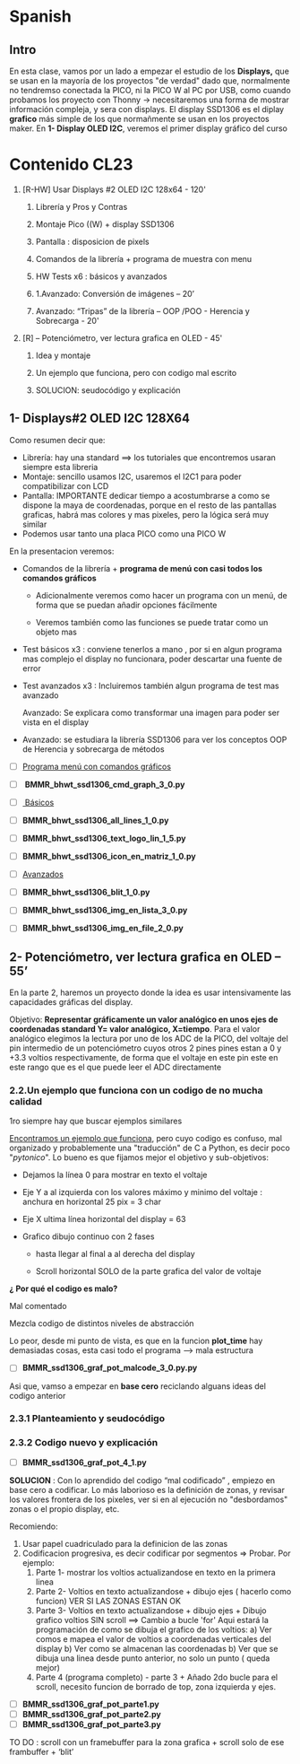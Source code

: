 # Spanish
## Intro
En esta clase, vamos por un lado a empezar el estudio de los **Displays,** que se usan en la mayoría de los proyectos "de verdad" dado que, normalmente no tendremso conectada la PICO, ni la PICO W al PC por USB, como cuando probamos los proyecto con Thonny -> necesitaremos una forma de mostrar información compleja, y sera con displays. 
El display SSD1306 es el diplay **grafico** más simple de los que normañmente se usan en los proyectos maker. En **1- Display OLED I2C**, veremos el primer display gráfico del curso 

# Contenido CL23

1. [R-HW] Usar Displays #2 OLED I2C 128x64 - 120'
   
   1. Librería y Pros y Contras
   
   2. Montaje Pico ((W) + display SSD1306
   
   3. Pantalla : disposicion de pixels
   
   4. Comandos de la librería + programa de muestra con menu
   
   5. HW Tests x6 : básicos y avanzados
   
   6. 1.Avanzado: Conversión de imágenes – 20’
   
   7. Avanzado: “Tripas” de la librería – OOP /POO - Herencia y Sobrecarga - 20'

2. [R] – Potenciómetro, ver lectura grafica en OLED - 45'
   
   1. Idea y montaje
   
   2. Un ejemplo que funciona, pero con codigo mal escrito
   
   3. SOLUCION: seudocódigo y explicación

## 1- Displays#2 OLED I2C 128X64
Como resumen decir que:
- Librería: hay una standard ==> los tutoriales que encontremos usaran siempre esta libreria
- Montaje: sencillo usamos I2C, usaremos el I2C1 para poder compatibilizar con LCD
- Pantalla: IMPORTANTE dedicar tiempo a acostumbrarse a como se dispone la maya de coordenadas, porque en el resto de las pantallas graficas, habrá mas colores y mas pixeles, pero la lógica será muy similar
- Podemos usar tanto una placa PICO como una PICO W

En la presentacion veremos:

- Comandos de la librería + **programa de menú con casi todos los comandos gráficos**
  
  - Adicionalmente veremos como hacer un programa con un menú, de forma que se puedan añadir opciones fácilmente
  
  - Veremos también como las funciones se puede tratar como un objeto mas

- Test básicos x3 : conviene tenerlos a mano , por si en algun programa mas complejo el display no funcionara, poder descartar una fuente de error

- Test avanzados x3  : Incluiremos también algun programa de test mas avanzado
  
  Avanzado: Se explicara como transformar una imagen para poder ser vista en el display

- Avanzado: se estudiara la librería SSD1306 para ver los conceptos OOP de Herencia y sobrecarga de métodos


- [ ] <u>Programa menú con comandos gráficos</u>

- [ ]  **BMMR_bhwt_ssd1306_cmd_graph_3_0.py**

- [ ] <u> Básicos</u>

- [ ]  **BMMR_bhwt_ssd1306_all_lines_1_0.py**

- [ ]  **BMMR_bhwt_ssd1306_text_logo_lin_1_5.py**

- [ ]  **BMMR_bhwt_ssd1306_icon_en_matriz_1_0.py**

- [ ]  <u>Avanzados</u>

- [ ]  **BMMR_bhwt_ssd1306_blit_1_0.py**

- [ ]  **BMMR_bhwt_ssd1306_img_en_lista_3_0.py**

- [ ]  **BMMR_bhwt_ssd1306_img_en_file_2_0.py**

## 2- Potenciómetro, ver lectura grafica en OLED – 55’

En la parte 2, haremos un proyecto donde la idea es usar intensivamente las capacidades gráficas del display. 

Objetivo: **Representar gráficamente un valor analógico en unos ejes de coordenadas standard Y= valor analógico, X=tiempo**. Para el valor analógico elegimos la lectura por uno de los ADC de la PICO, del voltaje del pin intermedio de un potenciómetro cuyos otros 2 pines pines estan a 0 y +3.3 voltios respectivamente, de forma que el voltaje en este pin este en este rango que es el que puede leer el ADC directamente

### 2.2.Un ejemplo que funciona con un codigo de no mucha calidad
1ro siempre hay que buscar ejemplos similares

[Encontramos un ejemplo que funciona](https://controlautomaticoeducacion.com/micropython/display-oled-raspberry-pi-pico-esp8266/), pero cuyo codigo es confuso, mal organizado y probablemente una "traducción" de C a Python, es decir poco "*pytonico*". Lo bueno es que fijamos mejor el objetivo y sub-objetivos:

- Dejamos la línea 0 para mostrar en texto el voltaje

- Eje Y a al izquierda con los valores máximo y minimo del voltaje : anchura en horizontal 25 pix = 3 char

- Eje X ultima línea horizontal del display = 63

- Grafico dibujo continuo con 2 fases
  
  - hasta llegar al final a al derecha del display
  
  - Scroll horizontal SOLO de la parte grafica del valor de voltaje

**¿ Por qué el codigo es malo?**

Mal comentado

Mezcla codigo de distintos niveles de abstracción

Lo peor, desde mi punto de vista, es que en la funcion **plot_time** hay demasiadas cosas, esta casi todo el programa --> mala estructura

- [ ] **BMMR_ssd1306_graf_pot_malcode_3_0.py.py**

Asi que, vamso a empezar en **base cero** reciclando alguans ideas del codigo anterior

### 2.3.1 Planteamiento y seudocódigo


### 2.3.2 Codigo nuevo y explicación

- [ ] **BMMR_ssd1306_graf_pot_4_1.py**

**SOLUCION** : Con lo aprendido del codigo “mal codificado” , empiezo en base cero a codificar.
Lo más laborioso es la definición de zonas, y revisar los valores frontera de los pixeles,  ver si en al ejecución no "desbordamos" zonas o el propio display, etc. 

Recomiendo:
   1. Usar papel cuadriculado para la definicion de las zonas
   2. Codificacion progresiva, es decir codificar por segmentos => Probar. Por ejemplo:
         1. Parte 1- mostrar los voltios actualizandose en texto en la primera linea
         2. Parte 2- Voltios en texto actualizandose + dibujo ejes ( hacerlo como funcion) VER SI LAS ZONAS ESTAN OK
         3. Parte 3- Voltios en texto actualizandose + dibujo ejes + Dibujo grafico voltios SIN scroll ==> Cambio a bucle 'for'
              Aqui estará la programación de como se dibuja el grafico de los voltios:
                  a) Ver comos e mapea el valor de voltios a coordenadas verticales del display
                  b) Ver como se almacenan las coordenadas
                  b) Ver que se dibuja una linea desde punto anterior, no solo un punto ( queda mejor) 
         4. Parte 4 (programa completo) - parte 3 + Añado 2do bucle para el scroll, necesito funcion de borrado de top, zona izquierda y ejes.

- [ ] **BMMR_ssd1306_graf_pot_parte1.py**
- [ ] **BMMR_ssd1306_graf_pot_parte2.py**
- [ ] **BMMR_ssd1306_graf_pot_parte3.py**

TO DO : scroll con un framebuffer para la zona grafica + scroll solo de ese frambuffer + ‘blit’


